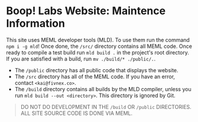 # Boop! Labs Website: Maintence Information
This site uses MEML developer tools (MLD). To use them run the command `npm i -g mld`! Once done, the `/src/` directory contains all MEML code. Once ready to compile a test build run `mld build .` in the project's root directory. If you are satisfied with a build, run `mv ./build/* ./public/.`.

- The `/public` directory has all public code that displays the website.
- The `/src` directory has all of the MEML code. If you have an error, contact `<kai@fivnex.co>`.
- The `/build` directory contains all builds by the MLD compiler, unless you run `mld build --out <directory>`. This directory is ignored by Git.

> DO NOT DO DEVELOPMENT IN THE `/build` OR `/public` DIRECTORIES. ALL SITE SOURCE CODE IS DONE VIA MEML.
